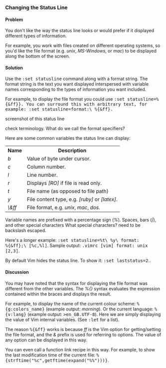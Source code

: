### Changing the Status Line

<h4>Problem</h4>

You don't like the way the status line looks or would prefer if it displayed
different types of information.

For example, you work with files created on different operating systems, so
you'd like the file format (e.g. <i>unix</i>, <i>MS-Windows</i>, or
<i>mac</i>) to be displayed along the bottom of the screen.

<h4>Solution</h4>

Use the <kbd>:set statusline</kbd> command along with a format string.  The format
string is the text you want displayed interspersed with variable names
corresponding to the types of information you want included.

For example, to display the file format you could use <kbd>:set
statusline=\%{\&ff}}. You can surround this with arbitrary text, for example:
<kbd>:set statusline=format:\ \%{\&ff}</kbd>.

<span class="todo">screenshot of this status line</span>

<span class="todo">check terminology. What do we call the format specifiers?</span>

Here are some common variables the status line can display:

<table>
  <tr><th>Name</th>    <th>Description</th></tr> 
  <tr><td><i>b</i></td><td>Value of byte under cursor.</td></tr>
  <tr><td><i>c</i></td><td>Column number.</td></tr>
  <tr><td><i>l</i></td><td>Line number.</td></tr>
  <tr><td><i>r</i></td><td>Displays <i>[RO]</i> if file is read only.</td></tr>
  <tr><td><i>t</i></td><td>File name (as opposed to file path)</td></tr>
  <tr><td><i>y</i></td><td>File content type, e.g. <i>[ruby]</i> or
      <i>[latex]</i>.</td></tr>
  <tr><td><i>\&ff</i></td><td>File format, e.g. <i>unix</i>, <i>mac</i>,
      <i>dos</i>.</td></tr>
</table>  

Variable names are prefixed with a percentage sign (<i>\%</i>).  Spaces,
bars (<i>|</i>), and other special characters <span class="todo">What special characters?</span> need to be
backslash escaped.

Here's a longer example: <kbd>:set statusline=\%t\ \%y\ format:\
  \%{\&ff};\ [\%c,\%l]</kbd>. Sample output: <samp>.vimrc [vim] format: unix
[2,3]</samp>.

By default Vim hides the status line. To show it: <kbd>:set
  laststatus=2</kbd>..

<h4>Discussion</h4>

You may have noted that the syntax for displaying the file format was
different from the other variables. The <i>\%{}</i> syntax evaluates the expression
contained within the braces and displays the result.

For example, to display the name of the current colour scheme:
<kbd>\%{g:colors\_name}</kbd> (example output: <i>morning</i>). Or the current
language: <kbd>\%{v:lang}</kbd> (example output: <samp>>en\_GB.UTF-8</samp>). Here we
are simply displaying the value of Vim internal variables. (See <kbd>:let</kbd>
for a list).

The reason <kbd>\%{\&ff}</kbd> works is because <i>ff</i> is the Vim option for
getting/setting the file format, and the <i>\&</i> prefix is used for referring to
options. The value of any option can be displayed in this way.

You can even call a function <span class="todo">link recipe</span> in this way.  For example, to
show the last modification time of the current file:
<kbd>\%\{strftime(\"\%c\",getftime(expand(\"\%\%\")))\}</kbd>.
